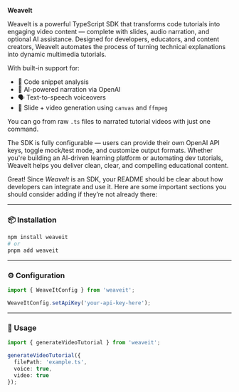 **WeaveIt**

WeaveIt is a powerful TypeScript SDK that transforms code tutorials into engaging video content — complete with slides, audio narration, and optional AI assistance. Designed for developers, educators, and content creators, WeaveIt automates the process of turning technical explanations into dynamic multimedia tutorials.

With built-in support for:
- 📜 Code snippet analysis
- 🧠 AI-powered narration via OpenAI
- 🗣️ Text-to-speech voiceovers
- 🎥 Slide + video generation using `canvas` and `ffmpeg`

You can go from raw `.ts` files to narrated tutorial videos with just one command.

The SDK is fully configurable — users can provide their own OpenAI API keys, toggle mock/test mode, and customize output formats. Whether you're building an AI-driven learning platform or automating dev tutorials, WeaveIt helps you deliver clean, clear, and compelling educational content.

Great! Since *WeaveIt* is an SDK, your README should be clear about how developers can integrate and use it. Here are some important sections you should consider adding if they’re not already there:

---

### 📦 Installation

```bash
npm install weaveit
# or
pnpm add weaveit
```

---

### ⚙️ Configuration

```ts
import { WeaveItConfig } from 'weaveit';

WeaveItConfig.setApiKey('your-api-key-here');
```

---

### 🚀 Usage

```ts
import { generateVideoTutorial } from 'weaveit';

generateVideoTutorial({
  filePath: 'example.ts',
  voice: true,
  video: true
});
```